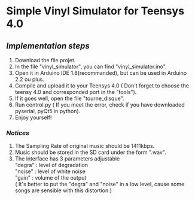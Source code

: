 # Simple Vinyl Simulator for Teensys 4.0
## _Implementation steps_
1. Download the file projet.
2. In the file "vinyl_simulator", you can find "vinyl_simulator.ino".
3. Open it in Arduino IDE 1.8(recommanded), but can be used in Arduino 2.2 ou plus.
4. Compile and upload it to your Teensys 4.0 ( Don't forget to choose the teensy 4.0 and corresponded port in the "tools").
5. If it goes well, open the file "tourne_disque".
6. Run control.py ( If you meet the error, check if you have downloaded pyserial, pyQt5 in python).
7. Enjoy yourself!

### _Notices_
1. The Sampling Rate of original music should be 1411kbps.
2. Music should be stored in the SD card under the form ".wav".
3. The interface has 3 parameters adjustable    
   "degra" : level of degradation  
   "noise" : level of white noise  
   "gain"  : volume of the output  
   ( It's better to put the "degra" and "noise" in a low level, cause some songs are sensible with this distortion.)
   
